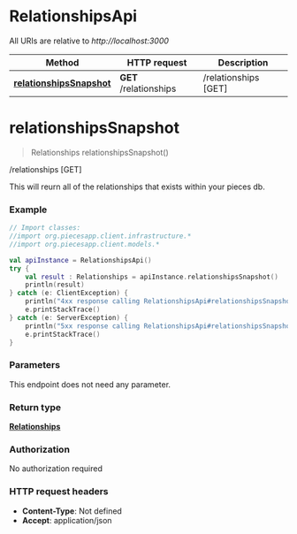 # RelationshipsApi

All URIs are relative to *http://localhost:3000*

Method | HTTP request | Description
------------- | ------------- | -------------
[**relationshipsSnapshot**](RelationshipsApi.md#relationshipsSnapshot) | **GET** /relationships | /relationships [GET]


<a name="relationshipsSnapshot"></a>
# **relationshipsSnapshot**
> Relationships relationshipsSnapshot()

/relationships [GET]

This will reurn all of the relationships that exists within your pieces db.

### Example
```kotlin
// Import classes:
//import org.piecesapp.client.infrastructure.*
//import org.piecesapp.client.models.*

val apiInstance = RelationshipsApi()
try {
    val result : Relationships = apiInstance.relationshipsSnapshot()
    println(result)
} catch (e: ClientException) {
    println("4xx response calling RelationshipsApi#relationshipsSnapshot")
    e.printStackTrace()
} catch (e: ServerException) {
    println("5xx response calling RelationshipsApi#relationshipsSnapshot")
    e.printStackTrace()
}
```

### Parameters
This endpoint does not need any parameter.

### Return type

[**Relationships**](Relationships.md)

### Authorization

No authorization required

### HTTP request headers

 - **Content-Type**: Not defined
 - **Accept**: application/json

